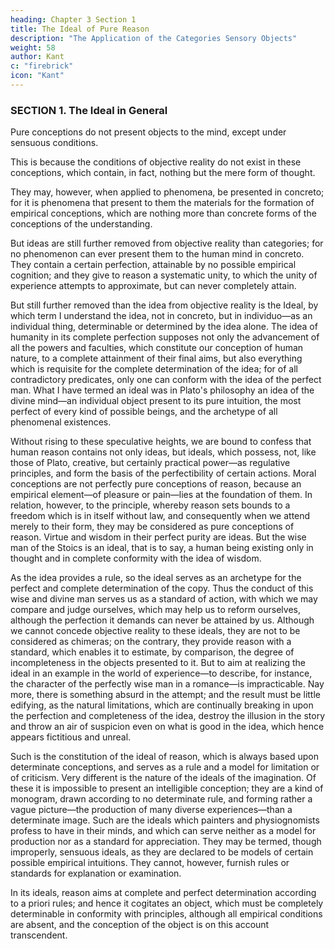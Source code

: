 ```yaml
---
heading: Chapter 3 Section 1
title: The Ideal of Pure Reason
description: "The Application of the Categories Sensory Objects"
weight: 58
author: Kant
c: "firebrick"
icon: "Kant"
---
```



### SECTION 1. The Ideal in General

Pure conceptions do not present objects to the mind, except under sensuous conditions.

This is because the conditions of objective reality do not exist in these conceptions, which contain, in fact, nothing but the mere form of thought.

They may, however, when applied to phenomena, be presented in concreto; for it is phenomena that present to them the materials for the formation of empirical conceptions, which are nothing more than concrete forms of the conceptions of the understanding. 

But ideas are still further removed from objective reality than categories; for no phenomenon can ever present them to the human mind in concreto. They contain a certain perfection, attainable by no possible empirical cognition; and they give to reason a systematic unity, to which the unity of experience attempts to approximate, but can never completely attain.

But still further removed than the idea from objective reality is the Ideal, by which term I understand the idea, not in concreto, but in individuo—as an individual thing, determinable or determined by the idea alone. The idea of humanity in its complete perfection supposes not only the advancement of all the powers and faculties, which constitute our conception of human nature, to a complete attainment of their final aims, but also everything which is requisite for the complete determination of the idea; for of all contradictory predicates, only one can conform with the idea of the perfect man. What I have termed an ideal was in Plato's philosophy an idea of the divine mind—an individual object present to its pure intuition, the most perfect of every kind of possible beings, and the archetype of all phenomenal existences.

Without rising to these speculative heights, we are bound to confess that human reason contains not only ideas, but ideals, which possess, not, like those of Plato, creative, but certainly practical power—as regulative principles, and form the basis of the perfectibility of certain actions. Moral conceptions are not perfectly pure conceptions of reason, because an empirical element—of pleasure or pain—lies at the foundation of them. In relation, however, to the principle, whereby reason sets bounds to a freedom which is in itself without law, and consequently when we attend merely to their form, they may be considered as pure conceptions of reason. Virtue and wisdom in their perfect purity are ideas. But the wise man of the Stoics is an ideal, that is to say, a human being existing only in thought and in complete conformity with the idea of wisdom.

As the idea provides a rule, so the ideal serves as an archetype for the perfect and complete determination of the copy. Thus the conduct of this wise and divine man serves us as a standard of action, with which we may compare and judge ourselves, which may help us to reform ourselves, although the perfection it demands can never be attained by us. Although we cannot concede objective reality to these ideals, they are not to be considered as chimeras; on the contrary, they provide reason with a standard, which enables it to estimate, by comparison, the degree of incompleteness in the objects presented to it. But to aim at realizing the ideal in an example in the world of experience—to describe, for instance, the character of the perfectly wise man in a romance—is impracticable. Nay more, there is something absurd in the attempt; and the result must be little edifying, as the natural limitations, which are continually breaking in upon the perfection and completeness of the idea, destroy the illusion in the story and throw an air of suspicion even on what is good in the idea, which hence appears fictitious and unreal.

Such is the constitution of the ideal of reason, which is always based upon determinate conceptions, and serves as a rule and a model for limitation or of criticism. Very different is the nature of the ideals of the imagination. Of these it is impossible to present an intelligible conception; they are a kind of monogram, drawn according to no determinate rule, and forming rather a vague picture—the production of many diverse experiences—than a determinate image. Such are the ideals which painters and physiognomists profess to have in their minds, and which can serve neither as a model for production nor as a standard for appreciation. They may be termed, though improperly, sensuous ideals, as they are declared to be models of certain possible empirical intuitions. They cannot, however, furnish rules or standards for explanation or examination.

In its ideals, reason aims at complete and perfect determination according to a priori rules; and hence it cogitates an object, which must be completely determinable in conformity with principles, although all empirical conditions are absent, and the conception of the object is on this account transcendent.

